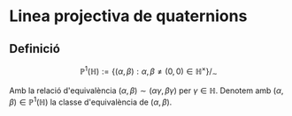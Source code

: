 # Linea projectiva de quaternions

## Definició

$$\mathbb P^1(\mathbb H):=\{(\alpha,\beta):\alpha,\beta\neq (0,0)\in \mathbb H^\times\}/_\sim$$

Amb la relació d'equivalència $(\alpha,\beta)\sim(\alpha\gamma,\beta\gamma)$ per $\gamma\in \mathbb H$.
Denotem amb $(\alpha, \beta)\in \mathbb P^1(\mathbb H)$ la classe d'equivalència de $(\alpha,\beta)$. 

<!-- The group $\operatorname{SL}_2(\mathbb C)$ acts on $\mathbb P^1(\mathbb H)$ by
$$\begin{pmatrix}2 & 4\\ 1 & 3 \end{pmatrix}$$ -->